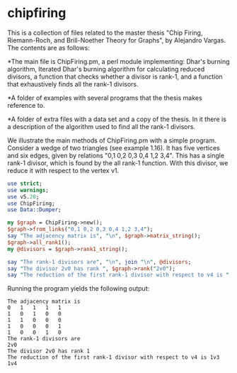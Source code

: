 # chipfiring
This is a collection of files related to the master thesis "Chip Firing, Riemann-Roch, and Brill-Noether Theory for Graphs", by Alejandro Vargas. The contents are as follows:

*The main file is ChipFiring.pm, a perl module implementing: Dhar's burning algorithm, Iterated Dhar's burning algorithm for calculating reduced divisors, a function that checks whether a divisor is rank-1, and a function that exhaustively finds all the rank-1 divisors. 

*A folder of examples with several programs that the thesis makes reference to.

*A folder of extra files with a data set and a copy of the thesis. In it there is a description of the algorithm used to find all the rank-1 divisors.

We illustrate the main methods of ChipFiring.pm with a simple program. Consider a wedge of two triangles (see example 1.16). It has five vertices and six edges, given by relations "0,1 0,2 0,3 0,4 1,2 3,4". This has a single rank-1 divisor, which is found by the all rank-1 function. With this divisor, we reduce it with respect to the vertex v1.



```perl
use strict;
use warnings;
use v5.20;
use ChipFiring;
use Data::Dumper;

my $graph = ChipFiring->new();
$graph->from_links("0,1 0,2 0,3 0,4 1,2 3,4");
say "The adjacency matrix is", "\n", $graph->matrix_string();
$graph->all_rank1();
my @divisors = $graph->rank1_string();

say "The rank-1 divisors are", "\n", join "\n", @divisors;
say "The divisor 2v0 has rank ", $graph->rank("2v0");
say "The reduction of the first rank-1 divisor with respect to v4 is ", $graph->reduce(4, $divisors[0]);
```



Running the program yields the following output:
```
The adjacency matrix is
0	1	1	1	1
1	0	1	0	0
1	1	0	0	0
1	0	0	0	1
1	0	0	1	0
The rank-1 divisors are
2v0
The divisor 2v0 has rank 1
The reduction of the first rank-1 divisor with respect to v4 is 1v3 1v4
```


